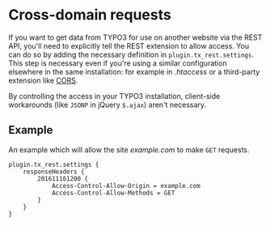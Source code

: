 Cross-domain requests
=====================

If you want to get data from TYPO3 for use on another website via the REST API, you'll need to explicitly tell the REST extension to allow access. You can do so by adding the necessary definition in `plugin.tx_rest.settings`. This step is necessary even if you're using a similar configuration elsewhere in the same installation: for example in *.htaccess* or a third-party extension like [CORS](https://typo3.org/extensions/repository/view/cors).

By controlling the access in your TYPO3 installation, client-side workarounds (like `JSONP` in jQuery `$.ajax`) aren't necessary.

Example
-------

An example which will allow the site *example.com* to make `GET` requests.

	plugin.tx_rest.settings {
		responseHeaders {
			201611161200 {
				Access-Control-Allow-Origin = example.com
				Access-Control-Allow-Methods = GET
			}
		}
	}
